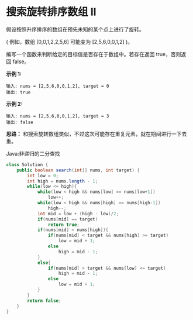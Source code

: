# 搜索旋转排序数组 II

假设按照升序排序的数组在预先未知的某个点上进行了旋转。

( 例如，数组 [0,0,1,2,2,5,6] 可能变为 [2,5,6,0,0,1,2] )。

编写一个函数来判断给定的目标值是否存在于数组中。若存在返回 true，否则返回 false。

**示例 1:**
```
输入: nums = [2,5,6,0,0,1,2], target = 0
输出: true
```
**示例 2:**
```
输入: nums = [2,5,6,0,0,1,2], target = 3
输出: false
```

**思路：**
和搜索旋转数组类似，不过这次可能存在重复元素，就在期间进行一下去重。

Java:非递归的二分查找
```java
class Solution {
    public boolean search(int[] nums, int target) {
        int low = 0;
        int high = nums.length - 1;
        while(low <= high){
            while(low < high && nums[low] == nums[low+1])
                low++;
            while(low < high && nums[high] == nums[high-1])
                high--;
            int mid = low + (high - low)/2;
            if(nums[mid] == target)
                return true;
            if(nums[mid] < nums[high]){
                if(nums[mid] < target && nums[high] >= target)
                    low = mid + 1;
                else
                    high = mid - 1;
            }
            else{
                if(nums[mid] > target && nums[low] <= target)
                    high = mid - 1;
                else
                    low = mid + 1;
            }
        }
        return false;
    }
}
```

